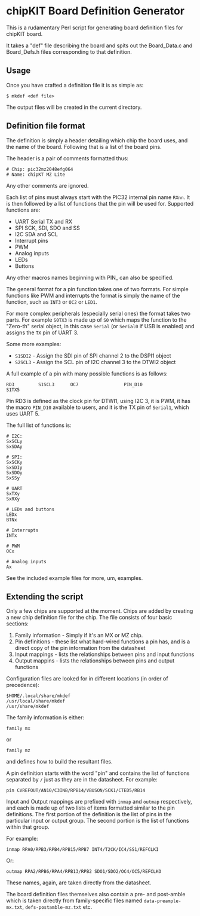 chipKIT Board Definition Generator
==================================

This is a rudamentary Perl script for generating board definition files for chipKIT board.

It takes a "def" file describing the board and spits out the Board_Data.c and Board_Defs.h files
corresponding to that definition.

Usage
-----

Once you have crafted a definition file it is as simple as:

    $ mkdef <def file>

The output files will be created in the current directory.


Definition file format
----------------------

The definition is simply a header detailing which chip the board uses, and the name of the board.
Following that is a list of the board pins.

The header is a pair of comments formatted thus:

    # Chip: pic32mz2048efg064
    # Name: chipKT MZ Lite

Any other comments are ignored.

Each list of pins must always start with the PIC32 internal pin name `RXnn`.  It is then followed
by a list of functions that the pin will be used for.  Supported functions are:

* UART Serial TX and RX
* SPI SCK, SDI, SDO and SS
* I2C SDA and SCL
* Interrupt pins
* PWM
* Analog inputs
* LEDs
* Buttons

Any other macros names beginning with PIN_ can also be specified.

The general format for a pin function takes one of two formats.  For simple functions like PWM and interrupts
the format is simply the name of the function, such as `INT3` or `OC2` or `LED1`.

For more complex peripherals (especially serial ones) the format takes two parts.  For example `S0TX3` is made up 
of `S0` which maps the function to the "Zero-th" serial object, in this case `Serial` (or `Serial0` if USB is enabled) 
and assigns the `TX` pin of UART 3.

Some more examples:

* `S1SDI2` - Assign the SDI pin of SPI channel 2 to the DSPI1 object
* `S2SCL3` - Assign the SCL pin of I2C channel 3 to the DTWI2 object

A full example of a pin with many possible functions is as follows:

    RD3         S1SCL3      OC7                 PIN_D10                     S1TX5

Pin RD3 is defined as the clock pin for DTWI1, using I2C 3, it is PWM, it has the macro `PIN_D10` available to users, and it is the
TX pin of `Serial1`, which uses UART 5.

The full list of functions is:

    # I2C:
    SxSCLy
    SxSDAy

    # SPI:
    SxSCKy
    SxSDIy
    SxSDOy
    SxSSy

    # UART
    SxTXy
    SxRXy

    # LEDs and buttons
    LEDx
    BTNx

    # Interrupts
    INTx

    # PWM
    OCx

    # Analog inputs
    Ax

See the included example files for more, um, examples.

Extending the script
--------------------
 
Only a few chips are supported at the moment.  Chips are added by creating a new chip definition file for the chip.  The file
consists of four basic sections:

1. Family information - Simply if it's an MX or MZ chip.
2. Pin definitions - these list what hard-wired functions a pin has, and is a direct copy of the pin information from the datasheet
3. Input mappings - lists the relationships between pins and input functions
4. Output mappins - lists the relationships between pins and output functions

Configuration files are looked for in different locations (in order of precedence):

    $HOME/.local/share/mkdef
    /usr/local/share/mkdef
    /usr/share/mkdef

The family information is either:

    family mx

or

    family mz

and defines how to build the resultant files.

A pin definition starts with the word "pin" and contains the list of functions separated by `/` just as they are in
the datasheet.  For example:

    pin CVREFOUT/AN10/C3INB/RPB14/VBUSON/SCK1/CTED5/RB14

Input and Output mappings are prefixed with `inmap` and `outmap` respectively, and each is made up of two lists of items
formatted similar to the pin definitions.  The first portion of the definition is the list of pins in the particular input
or output group. The second portion is the list of functions within that group.

For example:

    inmap RPA0/RPB3/RPB4/RPB15/RPB7 INT4/T2CK/IC4/SS1/REFCLKI

Or:

    outmap RPA2/RPB6/RPA4/RPB13/RPB2 SDO1/SDO2/OC4/OC5/REFCLKO

These names, again, are taken directly from the datasheet.

The board definition files themselves also contain a pre- and post-amble which is taken directly from family-specific 
files named `data-preample-mx.txt`, `defs-postamble-mz.txt` etc.
